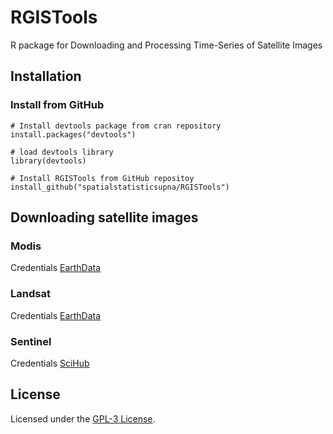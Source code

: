 # RGISTools
R package for Downloading and Processing Time-Series of Satellite Images 


## Installation

### Install from GitHub
```
# Install devtools package from cran repository
install.packages("devtools")

# load devtools library
library(devtools)

# Install RGISTools from GitHub repositoy
install_github("spatialstatisticsupna/RGISTools")
```

## Downloading satellite images

### Modis
Credentials [EarthData](https://ers.cr.usgs.gov/register/) 

### Landsat
Credentials [EarthData](https://ers.cr.usgs.gov/register/) 

### Sentinel
Credentials [SciHub](https://scihub.copernicus.eu/dhus/#/self-registration) 

## License
Licensed under the [GPL-3 License](https://github.com/spatialstatisticsupna/RGISTools/blob/master/LICENSE.md).